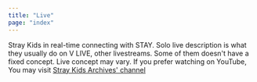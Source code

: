 ```yaml
---
title: "Live"
page: "index"
---
```

Stray Kids in real-time connecting with STAY. Solo live description is what they usually do on V LIVE, other livestreams. Some of them doesn't have a fixed concept. Live concept may vary. If you prefer watching on YouTube, You may visit [Stray Kids Archives' channel](https://www.youtube.com/channel/UCqKkkyTu4DvUq44APQx2n2A)
